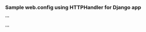 ### Sample web.config using HTTPHandler for Django app

'''
<?xml version="1.0" encoding="UTF-8"?>
<configuration>
    <system.webServer>
        <handlers>
            <add name="httpPlatformHandler" path="*" verb="*" 
                 modules="httpPlatformHandler" resourceType="Unspecified" />
        </handlers>
        <httpPlatform processPath="D:\home\Python27\python.exe" arguments="manage.py runserver %HTTP_PLATFORM_PORT%" requestTimeout="00:04:00" startupTimeLimit="120" startupRetryCount="3" stdoutLogEnabled="true">
            <environmentVariables>
                <environmentVariable name="PYTHONPATH" value="D:\home\site\wwwroot" />
            </environmentVariables>
        </httpPlatform>
    </system.webServer>
</configuration>
'''
